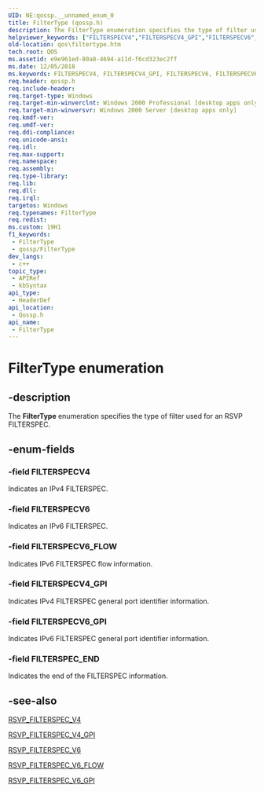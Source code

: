 ```yaml
---
UID: NE:qossp.__unnamed_enum_0
title: FilterType (qossp.h)
description: The FilterType enumeration specifies the type of filter used for an RSVP FILTERSPEC.
helpviewer_keywords: ["FILTERSPECV4","FILTERSPECV4_GPI","FILTERSPECV6","FILTERSPECV6_FLOW","FILTERSPECV6_GPI","FILTERSPEC_END","FilterType","FilterType enumeration [QOS]","qos.filtertype","qossp/FILTERSPECV4","qossp/FILTERSPECV4_GPI","qossp/FILTERSPECV6","qossp/FILTERSPECV6_FLOW","qossp/FILTERSPECV6_GPI","qossp/FILTERSPEC_END","qossp/FilterType"]
old-location: qos\filtertype.htm
tech.root: QOS
ms.assetid: e9e961ed-80a8-4694-a11d-f6cd323ec2ff
ms.date: 12/05/2018
ms.keywords: FILTERSPECV4, FILTERSPECV4_GPI, FILTERSPECV6, FILTERSPECV6_FLOW, FILTERSPECV6_GPI, FILTERSPEC_END, FilterType, FilterType enumeration [QOS], qos.filtertype, qossp/FILTERSPECV4, qossp/FILTERSPECV4_GPI, qossp/FILTERSPECV6, qossp/FILTERSPECV6_FLOW, qossp/FILTERSPECV6_GPI, qossp/FILTERSPEC_END, qossp/FilterType
req.header: qossp.h
req.include-header: 
req.target-type: Windows
req.target-min-winverclnt: Windows 2000 Professional [desktop apps only]
req.target-min-winversvr: Windows 2000 Server [desktop apps only]
req.kmdf-ver: 
req.umdf-ver: 
req.ddi-compliance: 
req.unicode-ansi: 
req.idl: 
req.max-support: 
req.namespace: 
req.assembly: 
req.type-library: 
req.lib: 
req.dll: 
req.irql: 
targetos: Windows
req.typenames: FilterType
req.redist: 
ms.custom: 19H1
f1_keywords:
 - FilterType
 - qossp/FilterType
dev_langs:
 - c++
topic_type:
 - APIRef
 - kbSyntax
api_type:
 - HeaderDef
api_location:
 - Qossp.h
api_name:
 - FilterType
---
```


# FilterType enumeration


## -description

The <b>FilterType</b> enumeration specifies the type of filter used for an RSVP FILTERSPEC.

## -enum-fields

### -field FILTERSPECV4

Indicates an IPv4 FILTERSPEC.

### -field FILTERSPECV6

Indicates an IPv6 FILTERSPEC.

### -field FILTERSPECV6_FLOW

Indicates  IPv6 FILTERSPEC flow information.

### -field FILTERSPECV4_GPI

Indicates  IPv4 FILTERSPEC general port identifier information.

### -field FILTERSPECV6_GPI

Indicates  IPv6 FILTERSPEC general port identifier information.

### -field FILTERSPEC_END

Indicates  the end of the FILTERSPEC information.

## -see-also

<a href="/windows/desktop/api/qossp/ns-qossp-rsvp_filterspec_v4">RSVP_FILTERSPEC_V4</a>



<a href="/windows/desktop/api/qossp/ns-qossp-rsvp_filterspec_v4_gpi">RSVP_FILTERSPEC_V4_GPI</a>



<a href="/windows/desktop/api/qossp/ns-qossp-rsvp_filterspec_v6">RSVP_FILTERSPEC_V6</a>



<a href="/windows/desktop/api/qossp/ns-qossp-rsvp_filterspec_v6_flow">RSVP_FILTERSPEC_V6_FLOW</a>



<a href="/windows/desktop/api/qossp/ns-qossp-rsvp_filterspec_v6_gpi">RSVP_FILTERSPEC_V6_GPI</a>